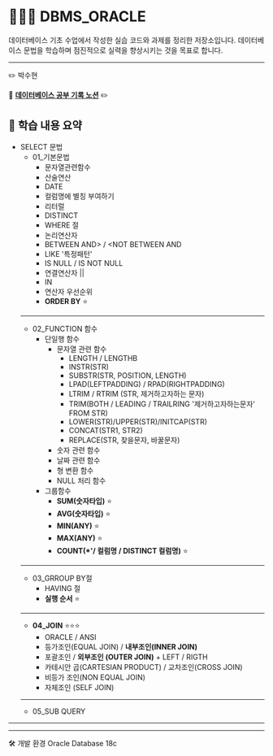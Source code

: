 # 🧑🏻‍💻 DBMS_ORACLE

데이터베이스 기초 수업에서 작성한 실습 코드와 과제를 정리한 저장소입니다.
데이터베이스 문법을 학습하며 점진적으로 실력을 향상시키는 것을 목표로 합니다.

---
:pencil2: 박수현

:paperclip: **[데이터베이스 공부 기록 노션](https://ubiquitous-woodpecker-cc5.notion.site/SQL-JDBC-9-5-2598e71b864f80af86a1c402ca478de9?source=copy_link)** :pencil2:

## 📘 학습 내용 요약
- SELECT 문법
  - 01_기본문법
    - 문자열관련함수
    - 산술연산
    - DATE
    - 컬럼명에 별칭 부여하기
    - 리터럴
    - DISTINCT
    - WHERE 절
    - 논리연산자
    - BETWEEN AND>  / <NOT BETWEEN AND
    - LIKE '특정패턴'
    - IS NULL / IS NOT NULL
    - 연결연산자 ||
    - IN
    - 연산자 우선순위
    - **ORDER BY** ⭐
  ---
  - 02_FUNCTION 함수
    - 단일행 함수
      - 문자열 관련 함수
        - LENGTH / LENGTHB
        - INSTR(STR)
        - SUBSTR(STR, POSITION, LENGTH)
        - LPAD(LEFTPADDING) / RPAD(RIGHTPADDING)
        - LTRIM / RTRIM (STR, 제거하고자하는 문자)
        - TRIM(BOTH / LEADING / TRAILRING '제거하고자하는문자' FROM STR)
        - LOWER(STR)/UPPER(STR)/INITCAP(STR)
        - CONCAT(STR1, STR2)
        - REPLACE(STR, 찾을문자, 바꿀문자)
      - 숫자 관련 함수
      - 날짜 관련 함수
      - 형 변환 함수
      - NULL 처리 함수
    - 그룹함수
      - **SUM(숫자타입)** ⭐
      - **AVG(숫자타입)** ⭐
      - **MIN(ANY)** ⭐
      - **MAX(ANY)** ⭐
      - **COUNT(*'/ 컬럼명 / DISTINCT 컬럼명)** ⭐
  ---
  - 03_GRROUP BY절
    - HAVING 절
    - **실행 순서** ⭐
  ---
  - **04_JOIN** ⭐⭐⭐
    - ORACLE / ANSI
    - 등가조인(EQUAL JOIN) / **내부조인(INNER JOIN)**
    - 포괄조인 / **외부조인 (OUTER JOIN)** + LEFT / RIGTH
    - 카테시안 곱(CARTESIAN PRODUCT) /  교차조인(CROSS JOIN)
    - 비등가 조인(NON EQUAL JOIN)
    - 자체조인 (SELF JOIN)
  ---
  - 05_SUB QUERY
  
---

---
🛠 개발 환경
Oracle Database 18c

